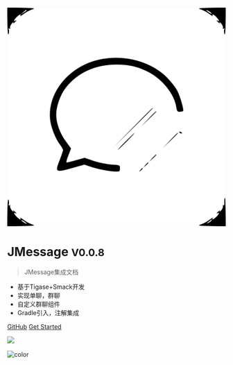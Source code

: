 ![logo](_media/ic_launcher.svg)

# JMessage <small>V0.0.8</small>

> JMessage集成文档

- 基于Tigase+Smack开发
- 实现单聊，群聊
- 自定义群聊组件
- Gradle引入，注解集成


[GitHub](https://github.com/BosCattle/JMessage)
[Get Started](#quick-start)
<!-- 背景图片 -->
![](_media/bg.png)
<!-- 背景色 -->
![color](#f0f0f0)